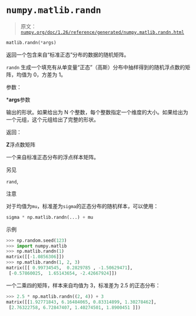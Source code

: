 # `numpy.matlib.randn`

> 原文：[`numpy.org/doc/1.26/reference/generated/numpy.matlib.randn.html`](https://numpy.org/doc/1.26/reference/generated/numpy.matlib.randn.html)

```py
matlib.randn(*args)
```

返回一个包含来自“标准正态”分布的数据的随机矩阵。

`randn` 生成一个填充有从单变量“正态”（高斯）分布中抽样得到的随机浮点数的矩阵，均值为 0，方差为 1。

参数：

***args**参数

输出的形状。如果给出为 N 个整数，每个整数指定一个维度的大小。如果给出为一个元组，这个元组给出了完整的形状。

返回：

**Z**浮点数矩阵

一个来自标准正态分布的浮点样本矩阵。

另见

`rand`, 

注意

对于均值为`mu`，标准差为`sigma`的正态分布的随机样本，可以使用：

```py
sigma * np.matlib.randn(...) + mu 
```

示例

```py
>>> np.random.seed(123)
>>> import numpy.matlib
>>> np.matlib.randn(1)
matrix([[-1.0856306]])
>>> np.matlib.randn(1, 2, 3)
matrix([[ 0.99734545,  0.2829785 , -1.50629471],
 [-0.57860025,  1.65143654, -2.42667924]]) 
```

一个二乘四的矩阵，样本来自均值为 3，标准差为 2.5 的正态分布：

```py
>>> 2.5 * np.matlib.randn((2, 4)) + 3
matrix([[1.92771843, 6.16484065, 0.83314899, 1.30278462],
 [2.76322758, 6.72847407, 1.40274501, 1.8900451 ]]) 
```
